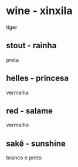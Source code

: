 
# wine - xinxila
 tiger
## stout - rainha
 preta
## helles - princesa
vermelha 
## red - salame
vermelho
## sakê - sunshine
branco e preto

